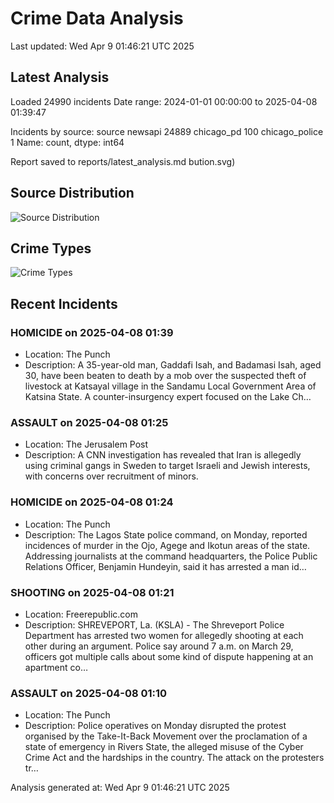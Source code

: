# Crime Data Analysis
Last updated: Wed Apr  9 01:46:21 UTC 2025

## Latest Analysis

Loaded 24990 incidents
Date range: 2024-01-01 00:00:00 to 2025-04-08 01:39:47

Incidents by source:
source
newsapi           24889
chicago_pd          100
chicago_police        1
Name: count, dtype: int64

Report saved to reports/latest_analysis.md
bution.svg)

## Source Distribution
![Source Distribution](images/source_distribution.svg)

## Crime Types
![Crime Types](images/crime_types.svg)

## Recent Incidents

### HOMICIDE on 2025-04-08 01:39
- Location: The Punch
- Description: A 35-year-old man, Gaddafi Isah, and Badamasi Isah, aged 30, have been beaten to death by a mob over the suspected theft of livestock at Katsayal village in the Sandamu Local Government Area of Katsina State. A counter-insurgency expert focused on the Lake Ch…


### ASSAULT on 2025-04-08 01:25
- Location: The Jerusalem Post
- Description: A CNN investigation has revealed that Iran is allegedly using criminal gangs in Sweden to target Israeli and Jewish interests, with concerns over recruitment of minors.


### HOMICIDE on 2025-04-08 01:24
- Location: The Punch
- Description: The Lagos State police command, on Monday, reported incidences of murder in the Ojo, Agege and Ikotun areas of the state. Addressing journalists at the command headquarters, the Police Public Relations Officer, Benjamin Hundeyin, said it has arrested a man id…


### SHOOTING on 2025-04-08 01:21
- Location: Freerepublic.com
- Description: SHREVEPORT, La. (KSLA) - The Shreveport Police Department has arrested two women for allegedly shooting at each other during an argument. Police say around 7 a.m. on March 29, officers got multiple calls about some kind of dispute happening at an apartment co…


### ASSAULT on 2025-04-08 01:10
- Location: The Punch
- Description: Police operatives on Monday disrupted the protest organised by the Take-It-Back Movement over the proclamation of a state of emergency in Rivers State, the alleged misuse of the Cyber Crime Act and the hardships in the country. The attack on the protesters tr…

Analysis generated at: Wed Apr  9 01:46:21 UTC 2025
